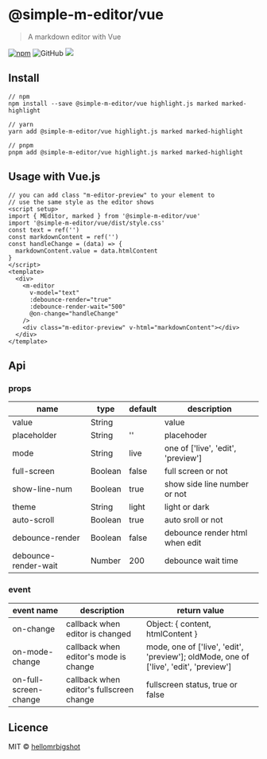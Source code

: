 # @simple-m-editor/vue

> A markdown editor with Vue


[![npm](https://img.shields.io/npm/v/@simple-m-editor/vue)](https://www.npmjs.com/package/@simple-m-editor/vue)
![GitHub](https://img.shields.io/github/license/hellomrbigshot/m-editor)
[![](https://github.com/hellomrbigshot/m-editor/actions/workflows/release.yml/badge.svg?branch=main)](https://github.com/hellomrbigshot/m-editor/actions)

## Install

```
// npm
npm install --save @simple-m-editor/vue highlight.js marked marked-highlight

// yarn
yarn add @simple-m-editor/vue highlight.js marked marked-highlight

// pnpm
pnpm add @simple-m-editor/vue highlight.js marked marked-highlight
```

## Usage with Vue.js

```
// you can add class "m-editor-preview" to your element to
// use the same style as the editor shows
<script setup>
import { MEditor, marked } from '@simple-m-editor/vue'
import '@simple-m-editor/vue/dist/style.css'
const text = ref('')
const markdownContent = ref('')
const handleChange = (data) => {
  markdownContent.value = data.htmlContent
}
</script>
<template>
  <div>
    <m-editor
      v-model="text"
      :debounce-render="true"
      :debounce-render-wait="500"
      @on-change="handleChange"
    />
    <div class="m-editor-preview" v-html="markdownContent"></div>
  </div>
</template>
```
<!--
## Preview

[address](https://hellomrbigshot.github.io/simple-m-editor/index.html) -->

## Api

### props

| name       | type   | default     | description     |
| ---------- | -------| ----------- | --------------- |
| value      | String |             | value           |
| placeholder| String | ''     | placehoder      |
| mode       | String | live        | one of ['live', 'edit', 'preview']|
| full-screen | Boolean| false       | full screen or not |
| show-line-num| Boolean| true        | show side line number or not |
| theme      | String | light       | light or dark   |
| auto-scroll| Boolean| true        | auto sroll or not |
| debounce-render | Boolean | false | debounce render html when edit |
| debounce-render-wait | Number | 200 | debounce wait time |



### event

| event name | description | return value |
| -------  | ------ | -----------    |
| on-change | callback when editor is changed | Object: { content, htmlContent } |
| on-mode-change | callback when editor's mode is change | mode, one of ['live', 'edit', 'preview']; oldMode, one of ['live', 'edit', 'preview'] |
| on-full-screen-change | callback when editor's fullscreen change | fullscreen status, true or false |


## Licence

MIT © [hellomrbigshot](https://github.com/hellomrbigshot)

